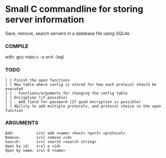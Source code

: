 # Small C commandline for storing server information
Save, remove, search servers in a database file using SQLite.

### COMPILE
with:
	gcc main.c -o srvl -lsql

### TODO
	[ ] Finish the open functions
	[ ] New table where config is stored for how each protocol should be executed 
	[ ] - Functions/arguments for changing the config table
	[ ] Encryption (if possible)
	[ ] - Add field for password (If good encryption is possible)
	[ ] Ability to add multiple protocols, and protocol choice in the open function


### ARGUMENTS
	Add:          srvl add <name> <host> <port> <protocol>
	Remove:       srvl remove <id>
	Search:       srvl search <search string>
	Open by id:   srvl o <id>
	Open by name: srvl O <name>
